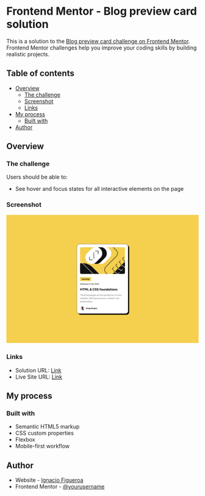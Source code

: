 # Frontend Mentor - Blog preview card solution

This is a solution to the [Blog preview card challenge on Frontend Mentor](https://www.frontendmentor.io/challenges/blog-preview-card-ckPaj01IcS). Frontend Mentor challenges help you improve your coding skills by building realistic projects.

## Table of contents

- [Overview](#overview)
  - [The challenge](#the-challenge)
  - [Screenshot](#screenshot)
  - [Links](#links)
- [My process](#my-process)
  - [Built with](#built-with)
- [Author](#author)

## Overview

### The challenge

Users should be able to:

- See hover and focus states for all interactive elements on the page

### Screenshot

![](./design/desktop-design.jpg)

### Links

- Solution URL: [Link](https://github.com/figueroaignacio/web-challenges)
- Live Site URL: [Link](https://blog-preview-card-psi-two.vercel.app)

## My process

### Built with

- Semantic HTML5 markup
- CSS custom properties
- Flexbox
- Mobile-first workflow

## Author

- Website - [Ignacio Figueroa](https://ignaciofigueroa.vercel.app)
- Frontend Mentor - [@yourusername](https://www.frontendmentor.io/profile/figueroaignacio)
